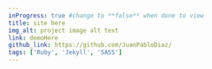```yaml
---
inProgress: true #change to **false** when done to view
title: site here
img_alt: project image alt text
link: demoHere
github_link: https://github.com/JuanPabloDiaz/
tags: ['Ruby', 'Jekyll', 'SASS']
---
```

